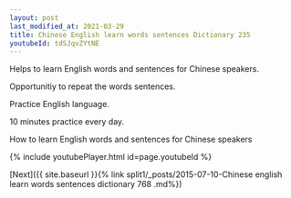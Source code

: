 ```yaml
---
layout: post
last_modified_at: 2021-03-29
title: Chinese English learn words sentences Dictionary 235 
youtubeId: tdSJqvZYtNE
---
```

 
 
Helps to learn English words and sentences for Chinese speakers.

Opportunitiy to repeat the words sentences. 

Practice English language. 
 
10 minutes practice every day. 
 
How to learn English words and sentences for Chinese speakers 
 
{% include youtubePlayer.html id=page.youtubeId %}
 
 
[Next]({{ site.baseurl }}{% link  split1/_posts/2015-07-10-Chinese english learn words sentences dictionary 768 .md%})
 
